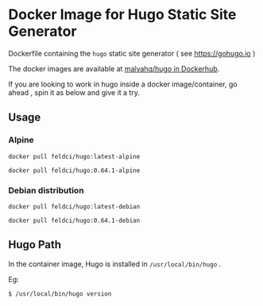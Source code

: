 # Docker Image for Hugo Static Site Generator

Dockerfile containing the `hugo` static site generator ( see https://gohugo.io )

The docker images are available at [malvahq/hugo in Dockerhub](https://hub.docker.com/r/feldci/hugo).

If you are looking to work in hugo inside a docker image/container, go ahead , spin it as below and give it a try.


## Usage

### Alpine

```
docker pull feldci/hugo:latest-alpine
```

```
docker pull feldci/hugo:0.64.1-alpine
```

### Debian distribution

```
docker pull feldci/hugo:latest-debian
```

```
docker pull feldci/hugo:0.64.1-debian
```

## Hugo Path

In the container image, Hugo is installed in `/usr/local/bin/hugo` .

Eg:

```
$ /usr/local/bin/hugo version
```

